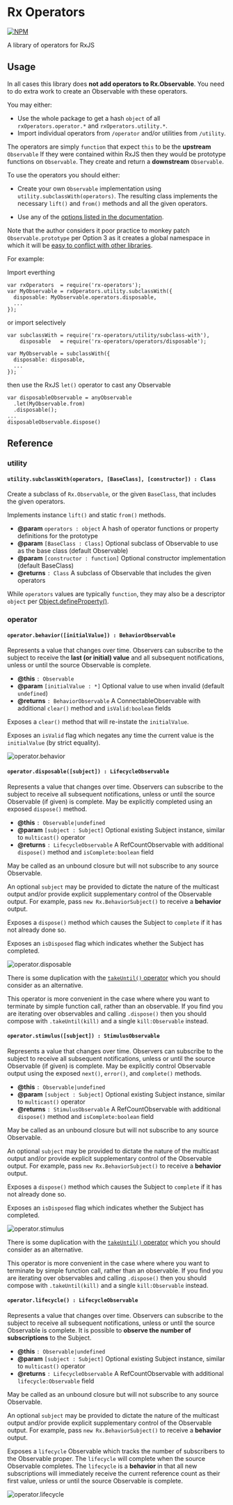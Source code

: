 # Rx Operators

[![NPM](https://nodei.co/npm/rx-operators.png)](http://github.com/bholloway/rx-operators)

A library of operators for RxJS

## Usage

In all cases this library does **not add operators to Rx.Observable**. You need to do extra work to create an Observable with these operators.

You may either:
 * Use the whole package to get a hash `object` of all `rxOperators.operator.*` and `rxOperators.utility.*`.
 * Import individual operators from `/operator` and/or utilities from `/utility`.

The operators are simply `function` that expect `this` to be the **upstream** `Observable` If they were contained within RxJS then they would be prototype functions on `Observable`. They create and return a **downstream** `Observable`.

To use the operators you should either:

 * Create your own `Observable` implementation using `utility.subclassWith(operators)`.  The resulting class implements the necessary `lift()` and `from()` methods and all the given operators.

 * Use any of the [options listed in the documentation](https://github.com/ReactiveX/RxJS/blob/master/doc/operator-creation.md#adding-the-operator-to-observable).

Note that the author considers it poor practice to monkey patch `Observable.prototype` per Option 3 as it creates a global namespace in which it will be [easy to conflict with other libraries](https://github.com/ReactiveX/RxJS/issues/1207#issue-127133307).

For example:

Import everthing
```
var rxOperators  = require('rx-operators');
var MyObservable = rxOperators.utility.subclassWith({
  disposable: MyObservable.operators.disposable,
  ...
});
```

or import selectively
```
var subclassWith = require('rx-operators/utility/subclass-with'),
    disposable   = require('rx-operators/operators/disposable');
	
var MyObservable = subclassWith({
  disposable: disposable,
  ...
});
```

then use the RxJS `let()` operator to cast any Observable
```
var disposableObservable = anyObservable
  .let(MyObservable.from)
  .disposable();
...
disposableObservable.dispose()
```

## Reference

### utility

#### `utility.subclassWith(operators, [BaseClass], [constructor]) : Class`

Create a subclass of `Rx.Observable`, or the given `BaseClass`, that includes the given operators.

Implements instance `lift()` and static `from()` methods.

* **@param** `operators : object` A hash of operator functions or property definitions for the prototype
* **@param** `[BaseClass : Class]` Optional subclass of Observable to use as the base class (default Observable)
* **@param** `[constructor : function]` Optional constructor implementation (default BaseClass)
* **@returns** `: Class` A subclass of Observable that includes the given operators

While `operators` values are typically `function`, they may also be a descriptor `object` per [Object.defineProperty()](https://developer.mozilla.org/en/docs/Web/JavaScript/Reference/Global_Objects/Object/defineProperty).

### operator

#### `operator.behavior([initialValue]) : BehaviorObservable`

Represents a value that changes over time. Observers can subscribe to the subject to receive the **last (or initial) value** and all subsequent notifications, unless or until the source Observable is complete.

* **@this** `: Observable`
* **@param** `[initialValue : *]` Optional value to use when invalid (default `undefined`)
* **@returns** `: BehaviorObservable` A ConnectableObservable with additional `clear()` method and `isValid:boolean` fields

Exposes a `clear()` method that will re-instate the `initialValue`.

Exposes an `isValid` flag which negates any time the current value is the `initialValue` (by strict equality).

![operator.behavior](operator/behavior.png)

#### `operator.disposable([subject]) : LifecycleObservable`

Represents a value that changes over time. Observers can subscribe to the subject to receive all subsequent notifications, unless or until the source Observable (if given) is complete. May be explicitly completed using an exposed `dispose()` method.

* **@this** `: Observable|undefined`
* **@param** `[subject : Subject]` Optional existing Subject instance, similar to `multicast()` operator
* **@returns** `: LifecycleObservable` A RefCountObservable with additional `dispose()` method and `isComplete:boolean` field

May be called as an unbound closure but will not subscribe to any source Observable.

An optional `subject` may be provided to dictate the nature of the multicast output and/or provide explicit supplementary control of the Observable output. For example, pass `new Rx.BehaviorSubject()` to receive a **behavior** output.

Exposes a `dispose()` method which causes the Subject to `complete` if it has not already done so.

Exposes an `isDisposed` flag which indicates whether the Subject has completed.

![operator.disposable](operator/disposable.png)

There is some duplication with the [`takeUntil()` operator](http://reactivex.io/documentation/operators/takeuntil.html) which you should consider as an alternative.

This operator is more convenient in the case where where you want to terminate by simple function call, rather than an observable. If you find you are iterating over observables and calling `.dispose()` then you should compose with `.takeUntil(kill)` and a single `kill:Observable` instead.

#### `operator.stimulus([subject]) : StimulusObservable`

Represents a value that changes over time. Observers can subscribe to the subject to receive all subsequent notifications, unless or until the source Observable (if given) is complete. May be explicitly control Observable output using the exposed `next()`, `error()`, and `complete()` methods.

* **@this** `: Observable|undefined`
* **@param** `[subject : Subject]` Optional existing Subject instance, similar to `multicast()` operator
* **@returns** `: StimulusObservable` A RefCountObservable with additional `dispose()` method and `isComplete:boolean` field

May be called as an unbound closure but will not subscribe to any source Observable.

An optional `subject` may be provided to dictate the nature of the multicast output and/or provide explicit supplementary control of the Observable output. For example, pass `new Rx.BehaviorSubject()` to receive a  **behavior** output.

Exposes a `dispose()` method which causes the Subject to `complete` if it has not already done so.

Exposes an `isDisposed` flag which indicates whether the Subject has completed.

![operator.stimulus](operator/stimulus.png)

There is some duplication with the [`takeUntil()` operator](http://reactivex.io/documentation/operators/takeuntil.html) which you should consider as an alternative.

This operator is more convenient in the case where where you want to terminate by simple function call, rather than an observable. If you find you are iterating over observables and calling `.dispose()` then you should compose with `.takeUntil(kill)` and a single `kill:Observable` instead.

#### `operator.lifecycle() : LifecycleObservable`

Represents a value that changes over time. Observers can subscribe to the subject to receive all subsequent notifications, unless or until the source Observable is complete. It is possible to **observe the number of subscriptions** to the Subject.

* **@this** `: Observable|undefined`
* **@param** `[subject : Subject]` Optional existing Subject instance, similar to `multicast()` operator
* **@returns** `: LifecycleObservable` A RefCountObservable with additional `lifecycle:Observable` field

May be called as an unbound closure but will not subscribe to any source Observable.

An optional `subject` may be provided to dictate the nature of the multicast output and/or provide explicit supplementary control of the Observable output. For example, pass `new Rx.BehaviorSubject()` to receive a **behavior** output.

Exposes a `lifecycle` Observable which tracks the number of subscribers to the Observable proper. The `lifecycle` will complete when the source Observable completes. The `lifecycle` is a **behavior** in that all new subscriptions will immediately receive the current reference count as their first value, unless or until the source Observable is complete.

![operator.lifecycle](operator/lifecycle.png)